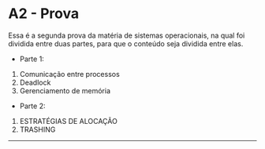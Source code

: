 # A2 - Prova

Essa é a segunda prova da matéria de sistemas operacionais, na qual foi dividida
entre duas partes, para que o conteúdo seja dividida entre elas.

- Parte 1: 
1. Comunicação entre processos
2. Deadlock
3. Gerenciamento de memória

- Parte 2:

1. ESTRATÉGIAS DE ALOCAÇÃO
2. TRASHING

---
